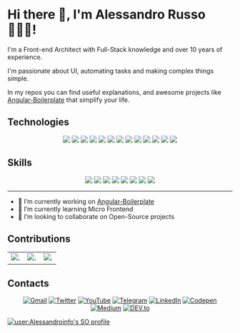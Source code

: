 # Hi there 👋, I'm Alessandro Russo 🧘🏻‍♂️!

I'm a Front-end Architect with Full-Stack  knowledge and over 10 years of experience.

I'm passionate about UI, automating tasks and making complex things simple.

In my repos you can find useful explanations, and awesome projects like [Angular-Boilerplate](https://github.com/Alessandroinfo/angular-boilerplate) that simplify your life.

<!--- Different Version
## Technologies

- 💻 JavaScript
- 🖊️ TypeScript
- 🐍 Python
- 🟢 Node.js
- 🐙 Git
- 🅰️ Angular
- ⚛️ React
- 🎨 Sass
- 🌐 Nginx
- 💾 Mongo DB
- 📦 AWS
- 🌐 Google Cloud

## Skills

- 🎨 Web Artisan
- 📐 Design Patterns
- 🏗️ Front-end Architectures
- 🫧 Distribuitrd systems
- 📝 NoSQL
- ☁️ Cloud Infrastructures
- 🛠️ System administrations
- ⚡️ Serverless
--->

## Technologies

<p align="center">
  <img src="https://img.shields.io/badge/-JavaScript-F7DF1E?style=for-the-badge&logo=javascript&logoColor=black">
  <img src="https://img.shields.io/badge/-TypeScript-3178C6?style=for-the-badge&logo=typescript&logoColor=white">
  <img src="https://img.shields.io/badge/-Python-3776AB?style=for-the-badge&logo=python&logoColor=white">
  <img src="https://img.shields.io/badge/-Node.js-339933?style=for-the-badge&logo=node.js&logoColor=white">
  <img src="https://img.shields.io/badge/-Git-F05032?style=for-the-badge&logo=git&logoColor=white">
  <img src="https://img.shields.io/badge/-Angular-DD0031?style=for-the-badge&logo=angular&logoColor=white">
  <img src="https://img.shields.io/badge/-React-61DAFB?style=for-the-badge&logo=react&logoColor=black">
  <img src="https://img.shields.io/badge/-Sass-CC6699?style=for-the-badge&logo=sass&logoColor=white">
  <img src="https://img.shields.io/badge/-Nginx-269539?style=for-the-badge&logo=nginx&logoColor=white">
  <img src="https://img.shields.io/badge/-MongoDB-47A248?style=for-the-badge&logo=mongodb&logoColor=white">
  <img src="https://img.shields.io/badge/-AWS-232F3E?style=for-the-badge&logo=amazon-aws&logoColor=white">
  <img src="https://img.shields.io/badge/-Google_Cloud-4285F4?style=for-the-badge&logo=google-cloud&logoColor=white">
  <img src="https://img.shields.io/badge/-Shell-4EAA25?style=for-the-badge&logo=gnu-bash&logoColor=white">
</p>

## Skills

<p align="center">
  <img src="https://img.shields.io/badge/-Web_Artisan-2C3E50?style=for-the-badge">
  <img src="https://img.shields.io/badge/-Design_Patterns-2980B9?style=for-the-badge">
  <img src="https://img.shields.io/badge/-Front--end_Architectures-27AE60?style=for-the-badge">
  <img src="https://img.shields.io/badge/-Distributed_systems-8E44AD?style=for-the-badge">
  <img src="https://img.shields.io/badge/-NoSQL-DBA52A?style=for-the-badge">
  <img src="https://img.shields.io/badge/-Cloud_Infrastructures-00BFFF?style=for-the-badge">
  <img src="https://img.shields.io/badge/-System_Administrations-9B59B6?style=for-the-badge">
  <img src="https://img.shields.io/badge/-Serverless-FFA500?style=for-the-badge">
</p>

---

- 🔭 I’m currently working on [Angular-Boilerplate](https://github.com/Alessandroinfo/angular-boilerplate)
- 🌱 I’m currently learning Micro Frontend
- 👯 I’m looking to collaborate on Open-Source projects


## Contributions

<div align="center">
<table><tr><td>
<img align="center" src="https://github-readme-stats.vercel.app/api?time_range=five_year&username=Alessandroinfo&show_icons=true&hide_border=true&bg_color=0d1117&text_color=ffffff&icon_color=ffffff&title_color=ffffff&locale=en" alt="." />
</td><td>
<img align="center" src="https://api.githubtrends.io/user/svg/Alessandroinfo/langs?time_range=one_year&use_percent=True&group=other&theme=dark" alt="." />
</td><td>
<img align="center" src="https://api.githubtrends.io/user/svg/Alessandroinfo/repos?time_range=one_year&group=other&theme=dark" alt="." />
</td></tr></table>
</div>


## Contacts
<center>
  
[![Gmail](https://img.shields.io/badge/Gmail-EA4335.svg?style=for-the-badge&logo=Gmail&logoColor=white)](mailto:alessandrorusso.info@gmail.com)
[![Twitter](https://img.shields.io/badge/Twitter-1DA1F2?style=for-the-badge&logo=twitter&logoColor=white)](https://twitter.com/Alessandro_info)
[![YouTube](https://img.shields.io/badge/YouTube-FF0000?style=for-the-badge&logo=youtube&logoColor=white)](https://www.youtube.com/@Alessandro_Russo)
[![Telegram](https://img.shields.io/badge/Telegram-2CA5E0?style=for-the-badge&logo=telegram&logoColor=white)](https://t.me/@Ale_info)
[![LinkedIn](https://img.shields.io/badge/LinkedIn-0A66C2.svg?style=for-the-badge&logo=LinkedIn&logoColor=white)](https://www.linkedin.com/in/alessandrorusso-in/)
[![Codepen](https://img.shields.io/badge/Codepen-000000?style=for-the-badge&logo=codepen&logoColor=white)](https://codepen.io/alessandroinfo)
[![Medium](https://img.shields.io/badge/Medium-12100E?style=for-the-badge&logo=medium&logoColor=white)](https://medium.com/@alessandrorusso.info)
[![DEV.to](https://img.shields.io/badge/dev.to-0A0A0A?style=for-the-badge&logo=devdotto&logoColor=white)](https://dev.to/alessandroinfo)

</center>

<a href="https://stackoverflow.com/users/2893733/alessandro-russo">
<img src="https://stackoverflow-readme-profile.johannchopin.fr/profile/2893733?theme=dark&website=true&location=true" alt="user:Alessandroinfo's SO profile">
</a>
